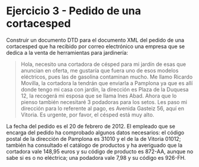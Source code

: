 # Ejercicio 3 - Pedido de una cortacesped

Construir un documento DTD para el documento XML del pedido de una cortacesped que ha recibido por correo electrónico una empresa que se dedica a la venta de herramientas para jardinería:

> Hola, necesito una cortadora de césped para mi jardín de esas que anuncian en oferta, me gustaría que fuera uno de esos modelos eléctricos, pues las de gasolina contaminan mucho. Me llamo Ricardo Movilla, la cortadora la tendrán que enviarla a Pamplona ya que es allí donde tengo mi casa con jardín, la dirección es Plaza de la Duquesa 12, la recogerá mi esposa que se llama Ines Abad. Ahora que lo pienso también necesitaré 3 podadoras para los setos. Les paso mi dirección para lo referente al pago, es Avenida Gasteiz 56, aquí en Vitoria. Es urgente, por favor, el césped está muy alto.

La fecha del pedido es el 20 de febrero de 2012. El empleado que se encarga del pedido ha comprobado algunos datos necesarios: el código postal de la dirección de Pamplona es 31010 y el de la de Vitoria 01012; también ha consultado el catálogo de productos y ha averiguado que la cortadora vale 148,95 euros y su código de producto es 872-AA, aunque no sabe si es o no eléctrica; una podadora vale 7,98 y su código es 926-FH.
